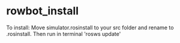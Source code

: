 # rowbot_install
To install: Move simulator.rosinstall to your src folder and rename to .rosinstall. Then run in terminal 'rosws update'
